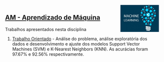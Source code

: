 
<img src="/zImagens/ml.jpg" align="right" width="25%" height="25%"/>

## [AM - Aprendizado de Máquina](/ML)
Trabalhos apresentados nesta disciplina

1. [Trabalho Orientado](TrabalhoOrientado) - Análise do problema, análise exploratória dos dados e desenvolvimento e ajuste dos modelos Support Vector Machines (SVM) e K-Nearest Neighbors (KNN). As acurácias foram 97.67% e 92.56% respectivamente.
